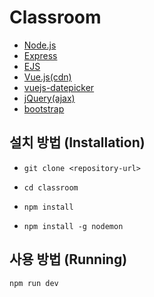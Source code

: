 # Classroom

- [Node.js](https://nodejs.org)
- [Express](https://expressjs.com)
- [EJS](https://ejs.co)
- [Vue.js(cdn)](https://vuejs.org)
- [vuejs-datepicker](https://github.com/charliekassel/vuejs-datepicker)
- [jQuery(ajax)](https://jquery.com)
- [bootstrap](https://getbootstrap.com)

## 설치 방법 (Installation)

* ```git clone <repository-url>```

* ```cd classroom```
* ```npm install ```
* ```npm install -g nodemon ```

## 사용 방법 (Running)
~~~~
npm run dev
~~~~
